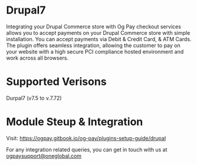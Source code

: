 # Drupal7
Integrating your Drupal Commerce store with Og Pay checkout services allows you to accept payments on your Drupal Commerce store with simple installation. You can accept payments via Debit & Credit Card, & ATM Cards. The plugin offers seamless integration, allowing the customer to pay on your website with a high secure PCI compliance hosted environment and work across all browsers.

# Supported Verisons
Durpal7 (v7.5 to v.7.72)

# Module Steup & Integration
Visit: https://ogpay.gitbook.io/og-pay/plugins-setup-guide/drupal

For any integration related queries, you can get in touch with us at ogpaysupport@oneglobal.com

